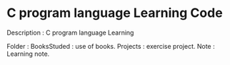 # C program language Learning Code
Description :   C program language Learning 

Folder      :   BooksStuded : use of books.
                Projects : exercise project.
                Note : Learning note.